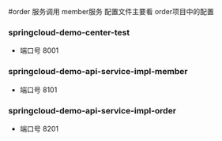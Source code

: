 #order 服务调用 member服务  配置文件主要看 order项目中的配置

### springcloud-demo-center-test                
+ 端口号 8001
### springcloud-demo-api-service-impl-member    
+ 端口号 8101
### springcloud-demo-api-service-impl-order     
+ 端口号 8201